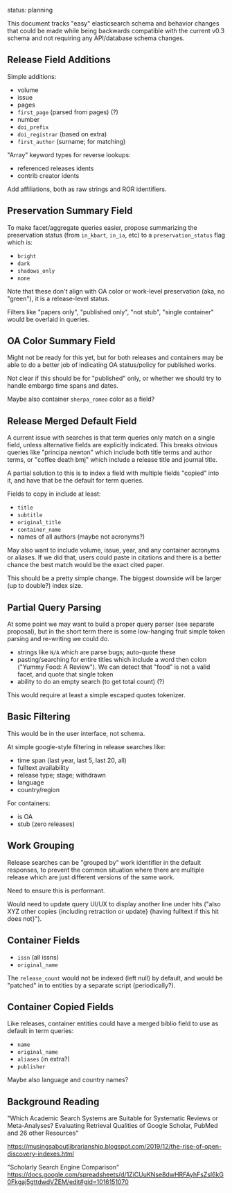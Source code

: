 
status: planning

This document tracks "easy" elasticsearch schema and behavior changes that
could be made while being backwards compatible with the current v0.3 schema and
not requiring any API/database schema changes.

## Release Field Additions

Simple additions:

- volume
- issue
- pages
- `first_page` (parsed from pages) (?)
- number
- `doi_prefix`
- `doi_registrar` (based on extra)
- `first_author` (surname; for matching)

"Array" keyword types for reverse lookups:

- referenced releases idents
- contrib creator idents

Add affiliations, both as raw strings and ROR identifiers.


## Preservation Summary Field

To make facet/aggregate queries easier, propose summarizing the preservation
status (from `in_kbart`, `in_ia`, etc) to a `preservation_status` flag which
is:

- `bright`
- `dark`
- `shadows_only`
- `none`

Note that these don't align with OA color or work-level preservation (aka, no
"green"), it is a release-level status.

Filters like "papers only", "published only", "not stub", "single container"
would be overlaid in queries.


## OA Color Summary Field

Might not be ready for this yet, but for both releases and containers may be
able to do a better job of indicating OA status/policy for published works.

Not clear if this should be for "published" only, or whether we should try to
handle embargo time spans and dates.

Maybe also container `sherpa_romeo` color as a field?


## Release Merged Default Field

A current issue with searches is that term queries only match on a single
field, unless alternative fields are explicitly indicated. This breaks obvious
queries like "principa newton" which include both title terms and author terms,
or "coffee death bmj" which include a release title and journal title.

A partial solution to this is to index a field with multiple fields "copied"
into it, and have that be the default for term queries.

Fields to copy in include at least:

- `title`
- `subtitle`
- `original_title`
- `container_name`
- names of all authors (maybe not acronyms?)

May also want to include volume, issue, year, and any container acronyms or
aliases. If we did that, users could paste in citations and there is a better
chance the best match would be the exact cited paper.

This should be a pretty simple change. The biggest downside will be larger (up
to double?) index size.


## Partial Query Parsing

At some point we may want to build a proper query parser (see separate
proposal), but in the short term there is some low-hanging fruit simple token
parsing and re-writing we could do.

- strings like `N/A` which are parse bugs; auto-quote these
- pasting/searching for entire titles which include a word then colon ("Yummy
  Food: A Review"). We can detect that "food" is not a valid facet, and quote
  that single token
- ability to do an empty search (to get total count) (?)

This would require at least a simple escaped quotes tokenizer.


## Basic Filtering

This would be in the user interface, not schema.

At simple google-style filtering in release searches like:

- time span (last year, last 5, last 20, all)
- fulltext availability
- release type; stage; withdrawn
- language
- country/region

For containers:

- is OA
- stub (zero releases)

## Work Grouping

Release searches can be "grouped by" work identifier in the default responses,
to prevent the common situation where there are multiple release which are just
different versions of the same work.

Need to ensure this is performant.

Would need to update query UI/UX to display another line under hits ("also XYZ
other copies {including retraction or update} {having fulltext if this
hit does not}").


## Container Fields

- `issn` (all issns)
- `original_name`

The `release_count` would not be indexed (left null) by default, and would be
"patched" in to entities by a separate script (periodically?).


## Container Copied Fields

Like releases, container entities could have a merged biblio field to use as
default in term queries:

- `name`
- `original_name`
- `aliases` (in extra?)
- `publisher`

Maybe also language and country names?


## Background Reading

"Which Academic Search Systems are Suitable for Systematic Reviews or
Meta-Analyses?  Evaluating Retrieval Qualities of Google Scholar, PubMed and 26
other Resources"

https://musingsaboutlibrarianship.blogspot.com/2019/12/the-rise-of-open-discovery-indexes.html

"Scholarly Search Engine Comparison"
https://docs.google.com/spreadsheets/d/1ZiCUuKNse8dwHRFAyhFsZsl6kG0Fkgaj5gttdwdVZEM/edit#gid=1016151070
